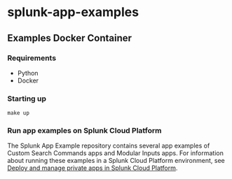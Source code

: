 # splunk-app-examples

## Examples Docker Container

### Requirements

- Python
- Docker

### Starting up

```
make up
```

### Run app examples on Splunk Cloud Platform
The Splunk App Example repository contains several app examples of Custom Search Commands apps and Modular Inputs apps. For information about running these examples in a Splunk Cloud Platform environment, see [Deploy and manage private apps in Splunk Cloud Platform](https://dev.splunk.com/enterprise/docs/releaseapps/manageprivatecloud/).

